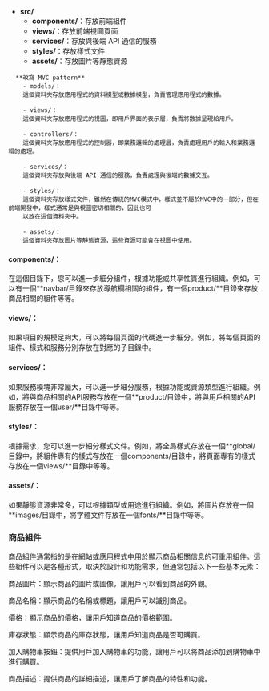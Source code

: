 
- **src/**
    - **components/**：存放前端組件
    - **views/**：存放前端視圖頁面
    - **services/**：存放與後端 API 通信的服務
    - **styles/**：存放樣式文件
    - **assets/**：存放圖片等靜態資源


```
- **改寫-MVC pattern**
    - models/：
    這個資料夾存放應用程式的資料模型或數據模型，負責管理應用程式的數據。

    - views/：
    這個資料夾存放應用程式的視圖，即用戶界面的表示層，負責將數據呈現給用戶。

    - controllers/：
    這個資料夾存放應用程式的控制器，即業務邏輯的處理層，負責處理用戶的輸入和業務邏輯的處理。

    - services/：
    這個資料夾存放與後端 API 通信的服務，負責處理與後端的數據交互。

    - styles/：
    這個資料夾存放樣式文件，雖然在傳統的MVC模式中，樣式並不屬於MVC中的一部分，但在前端開發中，樣式通常是與視圖密切相關的，因此也可  
    以放在這個資料夾中。

    - assets/：
    這個資料夾存放圖片等靜態資源，這些資源可能會在視圖中使用。
```

#### components/：
在這個目錄下，您可以進一步細分組件，根據功能或共享性質進行組織。例如，可以有一個**navbar/目錄來存放導航欄相關的組件，有一個product/**目錄來存放商品相關的組件等等。

#### views/：
如果項目的規模足夠大，可以將每個頁面的代碼進一步細分。例如，將每個頁面的組件、樣式和服務分別存放在對應的子目錄中。

#### services/：
如果服務模塊非常龐大，可以進一步細分服務，根據功能或資源類型進行組織。例如，將與商品相關的API服務存放在一個**product/目錄中，將與用戶相關的API服務存放在一個user/**目錄中等等。

#### styles/：
根據需求，您可以進一步細分樣式文件。例如，將全局樣式存放在一個**global/目錄中，將組件專有的樣式存放在一個components/目錄中，將頁面專有的樣式存放在一個views/**目錄中等等。

#### assets/：
如果靜態資源非常多，可以根據類型或用途進行組織。例如，將圖片存放在一個**images/目錄中，將字體文件存放在一個fonts/**目錄中等等。

### 商品組件
商品組件通常指的是在網站或應用程式中用於顯示商品相關信息的可重用組件。這些組件可以是各種形式，取決於設計和功能需求，但通常包括以下一些基本元素：

商品圖片：顯示商品的圖片或圖像，讓用戶可以看到商品的外觀。

商品名稱：顯示商品的名稱或標題，讓用戶可以識別商品。

價格：顯示商品的價格，讓用戶知道商品的價格範圍。

庫存狀態：顯示商品的庫存狀態，讓用戶知道商品是否可購買。

加入購物車按鈕：提供用戶加入購物車的功能，讓用戶可以將商品添加到購物車中進行購買。

商品描述：提供商品的詳細描述，讓用戶了解商品的特性和功能。

